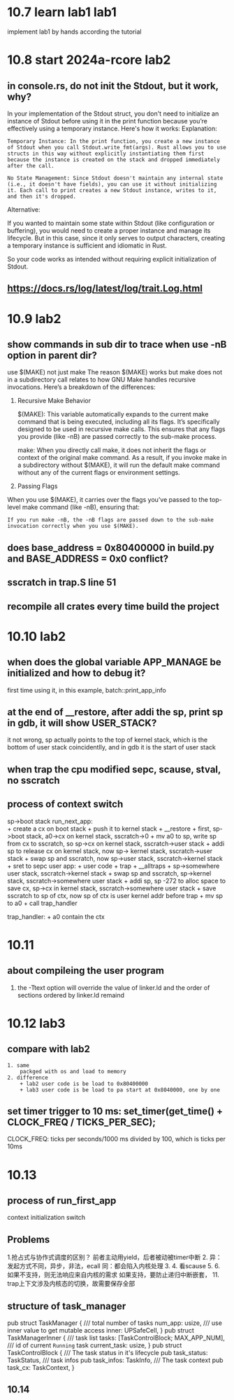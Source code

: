 # 10.7 learn lab1  lab1
implement lab1 by hands according the tutorial
# 10.8 start 2024a-rcore lab2
## in console.rs, do not init the Stdout, but it work, why?
In your implementation of the Stdout struct, you don't need to initialize an instance of Stdout before using it in the print function because you’re effectively using a temporary instance. Here's how it works:
Explanation:

    Temporary Instance: In the print function, you create a new instance of Stdout when you call Stdout.write_fmt(args). Rust allows you to use structs in this way without explicitly instantiating them first because the instance is created on the stack and dropped immediately after the call.

    No State Management: Since Stdout doesn't maintain any internal state (i.e., it doesn't have fields), you can use it without initializing it. Each call to print creates a new Stdout instance, writes to it, and then it's dropped.
Alternative:

If you wanted to maintain some state within Stdout (like configuration or buffering), you would need to create a proper instance and manage its lifecycle. But in this case, since it only serves to output characters, creating a temporary instance is sufficient and idiomatic in Rust.

So your code works as intended without requiring explicit initialization of Stdout.
## https://docs.rs/log/latest/log/trait.Log.html

# 10.9 lab2
## show commands in sub dir to trace when use -nB option in parent dir?
use $(MAKE) not just make
The reason $(MAKE) works but make does not in a subdirectory call relates to how GNU Make handles recursive invocations. Here’s a breakdown of the differences:
1. Recursive Make Behavior

    $(MAKE): This variable automatically expands to the current make command that is being executed, including all its flags. It’s specifically designed to be used in recursive make calls. This ensures that any flags you provide (like -nB) are passed correctly to the sub-make process.

    make: When you directly call make, it does not inherit the flags or context of the original make command. As a result, if you invoke make in a subdirectory without $(MAKE), it will run the default make command without any of the current flags or environment settings.

2. Passing Flags

When you use $(MAKE), it carries over the flags you’ve passed to the top-level make command (like -nB), ensuring that:

    If you run make -nB, the -nB flags are passed down to the sub-make invocation correctly when you use $(MAKE).

## does base_address = 0x80400000 in build.py and BASE_ADDRESS = 0x0 conflict?
## sscratch in trap.S line 51
## recompile all crates every time build the project
# 10.10 lab2
## when does the global variable APP_MANAGE be initialized and how to debug it?
first time using it, in this example, batch::print_app_info
## at the end of __restore, after addi the sp, print sp in gdb, it will show USER_STACK?
it not wrong, sp actually points to the top  of kernel stack, which is the bottom of user stack coincidentlly, and in gdb it is the start of user stack
## when trap the cpu  modified sepc, scause, stval, no sscratch
## process of context switch 
sp->boot stack
run_next_app:   
    + create a cx on boot stack
    + push it to kernel stack
    + __restore
        + first, sp->boot stack, a0->cx on kernel stack, sscratch->0
        + mv a0 to sp, write sp from cx to sscratch, so sp->cx on kernel stack, sscratch->user stack
        + addi sp to release cx on kernel stack, now sp-> kernel stack, sscratch->user stack
        + swap sp and sscratch, now sp->user stack, sscratch->kernel stack
        + sret to sepc
user app:
    + user code
    + trap
    + __alltraps
        + sp->somewhere user stack, sscratch->kernel stack
        + swap sp and sscratch, sp->kernel stack, sscratch->somewhere user stack
        + addi sp, sp -272 to alloc space to save cx, sp->cx in kernel stack, sscratch->somewhere user stack
        + save sscratch to sp of ctx, now sp of ctx is user kernel addr before trap
        + mv sp to a0
        + call trap_handler

trap_handler:
    + a0 contain the ctx
# 10.11
## about compileing the user program
1. the -Ttext option will override the value of linker.ld and the order of sections ordered by linker.ld remaind 
# 10.12  lab3
## compare with lab2
    1. same
        packged with os and load to memory
    2. difference
        + lab2 user code is be load to 0x80400000
        + lab3 user code is be load to pa start at 0x8040000, one by one
## set timer trigger to 10 ms: set_timer(get_time() + CLOCK_FREQ / TICKS_PER_SEC);
CLOCK_FREQ: ticks per seconds/1000 ms
divided by 100, which is ticks per 10ms
# 10.13
## process of run_first_app
context initialization
switch 
## Problems
1.抢占式与协作式调度的区别？
前者主动用yield，后者被动被timer中断
2. 
异：发起方式不同，异步，非法，ecall
同：都会陷入内核处理
3. 
4. 
看scause
5. 
6.
如果不支持，则无法响应来自内核的需求
如果支持，要防止递归中断嵌套，
11.
trap上下文涉及内核态的切换，故需要保存全部
## structure of task_manager
pub struct TaskManager {
    /// total number of tasks
    num_app: usize,
    /// use inner value to get mutable access
    inner: UPSafeCell<TaskManagerInner>,
}
pub struct TaskManagerInner {
    /// task list
    tasks: [TaskControlBlock; MAX_APP_NUM],
    /// id of current `Running` task
    current_task: usize,
}
pub struct TaskControlBlock {
    /// The task status in it's lifecycle
    pub task_status: TaskStatus,
    /// task infos
    pub task_infos: TaskInfo,
    /// The task context
    pub task_cx: TaskContext,
}
## 10.14
